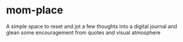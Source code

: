 # mom-place
A simple space to reset and jot a few thoughts into a digital journal and glean some encouragement from quotes and visual atmosphere
